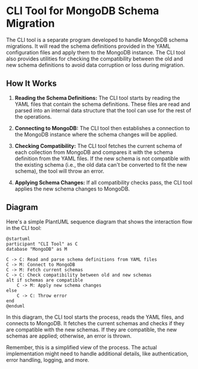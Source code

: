 # CLI Tool for MongoDB Schema Migration

The CLI tool is a separate program developed to handle MongoDB schema migrations. It will read the schema definitions
provided in the YAML configuration files and apply them to the MongoDB instance. The CLI tool also provides utilities
for checking the compatibility between the old and new schema definitions to avoid data corruption or loss during
migration.

## How It Works

1. **Reading the Schema Definitions:** The CLI tool starts by reading the YAML files that contain the schema
   definitions. These files are read and parsed into an internal data structure that the tool can use for the rest of
   the operations.

2. **Connecting to MongoDB:** The CLI tool then establishes a connection to the MongoDB instance where the schema
   changes will be applied.

3. **Checking Compatibility:** The CLI tool fetches the current schema of each collection from MongoDB and compares it
   with the schema definition from the YAML files. If the new schema is not compatible with the existing schema (i.e.,
   the old data can't be converted to fit the new schema), the tool will throw an error.

4. **Applying Schema Changes:** If all compatibility checks pass, the CLI tool applies the new schema changes to
   MongoDB.

## Diagram

Here's a simple PlantUML sequence diagram that shows the interaction flow in the CLI tool:

```plantuml
@startuml
participant "CLI Tool" as C
database "MongoDB" as M

C -> C: Read and parse schema definitions from YAML files
C -> M: Connect to MongoDB
C -> M: Fetch current schemas
C -> C: Check compatibility between old and new schemas
alt if schemas are compatible
    C -> M: Apply new schema changes
else
    C -> C: Throw error
end
@enduml
```

In this diagram, the CLI tool starts the process, reads the YAML files, and connects to MongoDB. It fetches the current
schemas and checks if they are compatible with the new schemas. If they are compatible, the new schemas are applied;
otherwise, an error is thrown.

Remember, this is a simplified view of the process. The actual implementation might need to handle additional details,
like authentication, error handling, logging, and more.
